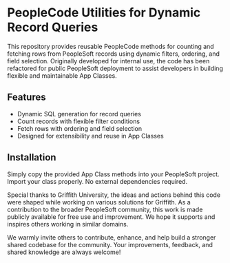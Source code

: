 # PeopleCode Utilities for Dynamic Record Queries

This repository provides reusable PeopleCode methods for counting and fetching rows from PeopleSoft records using dynamic filters, ordering, and field selection. Originally developed for internal use, the code has been refactored for public PeopleSoft deployment to assist developers in building flexible and maintainable App Classes.

## Features

- Dynamic SQL generation for record queries
- Count records with flexible filter conditions
- Fetch rows with ordering and field selection
- Designed for extensibility and reuse in App Classes

## Installation

Simply copy the provided App Class methods into your PeopleSoft project. Import your class properly. No external dependencies required.

Special thanks to Griffith University, the ideas and actions behind this code were shaped while working on various solutions for Griffith. As a contribution to the broader PeopleSoft community, this work is made publicly available for free use and improvement. We hope it supports and inspires others working in similar domains.

We warmly invite others to contribute, enhance, and help build a stronger shared codebase for the community. Your improvements, feedback, and shared knowledge are always welcome!
